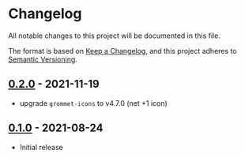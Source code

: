 # Changelog

All notable changes to this project will be documented in this file.

The format is based on [Keep a Changelog](https://keepachangelog.com/en/1.0.0/),
and this project adheres to [Semantic Versioning](https://semver.org/spec/v2.0.0.html).

## [0.2.0](https://github.com/metonym/svelte-grommet-icons/releases/tag/v0.2.0) - 2021-11-19

- upgrade `grommet-icons` to v4.7.0 (net +1 icon)

## [0.1.0](https://github.com/metonym/svelte-grommet-icons/releases/tag/v0.1.0) - 2021-08-24

- Initial release
